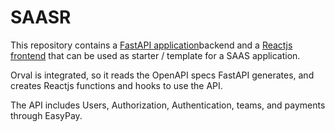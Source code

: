 # SAASR

This repository contains a [FastAPI application](FastAPI/README.md)backend and a [Reactjs frontend](MUI/README.md) that can be used as starter / template for a SAAS application.

Orval is integrated, so it reads the OpenAPI specs FastAPI generates, and creates Reactjs functions and hooks to use the API.

The API includes Users, Authorization, Authentication, teams, and payments through EasyPay.
